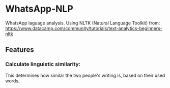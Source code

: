 # WhatsApp-NLP
WhatsApp laguage analysis.
Using NLTK (Natural Language Toolkit) from:
https://www.datacamp.com/community/tutorials/text-analytics-beginners-nltk

## Features
### Calculate linguistic similarity:
This determines how similar the two people's writing is, based on their used words.
